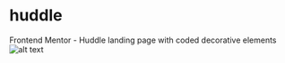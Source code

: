 # huddle
Frontend Mentor - Huddle landing page with coded decorative elements
![alt text](https://github.com/neanbean/huddle/favicon-32x32.png)

